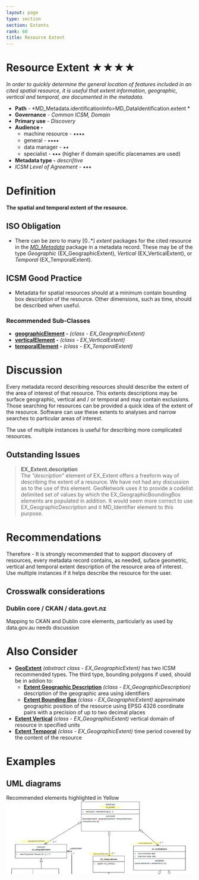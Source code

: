 ```yaml
---
layout: page
type: section
section: Extents
rank: 60
title: Resource Extent
---
```

# Resource Extent ★★★★
*In order to quickly determine the general location of features included in an cited spatial resource, it is useful that extent information, geographic, vertical and temporal, are documented in the metadata.*

- **Path** - *MD_Metadata.identificationInfo>MD_DataIdentification.extent *
- **Governance** - *Common ICSM, Domain*
- **Primary use** - *Discovery*
- **Audience -** 
  - machine resource - ⭑⭑⭑⭑
  - general - ⭑⭑⭑⭑
  - data manager - ⭑⭑
  - specialist - ⭑⭑⭑ (higher if domain specific placenames are used)
- **Metadata type -** *descri[tive*
- *ICSM Level of Agreement -* ⭑⭑⭑

# Definition 
**The spatial and temporal extent of the resource.**

## ISO Obligation 
- There can be zero to many [0..\*]  *extent* packages for the cited resource in the  *[MD_Metadata](./class-MD_Metadata)* package in a metadata record. These may be of the type *Geographic* (EX_GeographicExtent), *Vertical* (EX_VerticalExtent), or *Temporal* (EX_TemporalExtent).

## ICSM Good Practice 
- Metadata for spatial resources should at a minimum contain bounding box description of the resource. Other dimensions, such as time, should be described when useful. 

### Recommended Sub-Classes  
* **[geographicElement](./GeographicExtent) -** *(class - EX_GeographicExtent)*
* **[verticalElement](./VerticalExtent) -** *(class - EX_VerticalExtent)*
* **[temporalElement](./TemporalExtents) -** *(class - EX_TemporalExtent)*

# Discussion  
Every metadata record describing resources should describe the extent of the area of interest of that resource. This extents descriptions may be surface geographic, vertical and / or temporal and may contain exclusions. Those searching for resources can be provided a quick idea of the extent of the resource. Software can use these extents to analyses and narrow searches to particular areas of interest. 

The use of multiple instances is useful for describing more complicated resources.

## Outstanding Issues
> **EX_Extent.description**  
The *"description"* element of EX_Extent offers a freeform way of describing the extent of a resource. We have not had any discussion as to the use of this element. GeoNetwork uses it to provide a codelist delimited set of values by which the EX_GeographicBoundingBox elements are populated in addition. It would seem more correct to use EX_GeographicDescription and it MD_Identifier element to this purpose.

# Recommendations 

Therefore - It is strongly recommended that to support discovery of resources, every metadata record contains, as needed, suface geometric, vertical and temporal extent description of the resource area of interest.  Use multiple instances if it helps describe the resource for the user.

## Crosswalk considerations 

### Dublin core / CKAN / data.govt.nz 
Mapping to CKAN and Dublin core elements, particularly as used by data.gov.au needs discussion

# Also Consider 
- **[GeoExtent](./GeographicExtent)** *(abstract class - EX_GeographicExtent)* has two ICSM recommended types. The third type, bounding polygons if used, should be in addion to:
  - **[Extent Geographic Description](./ExtentGeographicDescription)** *(class - EX_GeographicDescription)* description of the geographic area using identifiers
  - **[Extent Bounding Box](./ExtentBoundingBox)** *(class - EX_GeographicExtent)* approximate geographic position of the resource using EPSG 4326 coordinate pairs with a precision of up to two decimal places
- **[Extent Vertical](./VerticalExtent)** *(class - EX_GeographicExtent)* vertical domain of resource in specified units
- **[Extent Temporal](./TemporalExtents)** *(class - EX_GeographicExtent)* time period covered by the content of the resource

# Examples

## UML diagrams
Recommended elements highlighted in Yellow
![Extent](../images/ResourceExtentUML.png)
